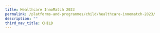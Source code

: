 ```yaml
---
title: Healthcare InnoMatch 2023
permalink: /platforms-and-programmes/child/healthcare-innomatch-2023/
description: ""
third_nav_title: CHILD
---
```

